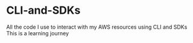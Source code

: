 # CLI-and-SDKs
All the code I use to interact with my AWS resources using CLI and SDKs
This is a learning journey
